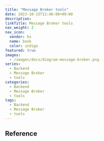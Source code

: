 ```yaml
---
title: "Message Broker tools"
date: 2023-10-15T12:46:00+09:00
description:
linkTitle: Message Broker tools
nav_weight: 2
nav_icon:
  vendor: bs
  name: book
  color: indigo
featured: true
images:
  - /images/docs/diagram-message-broker.png
series:
  - Backend
  - Message Broker
  - tools
categories:
  - Backend
  - Message Broker
  - tools
tags:
  - Backend
  - Message Broker
  - tools
---
```


## Reference
